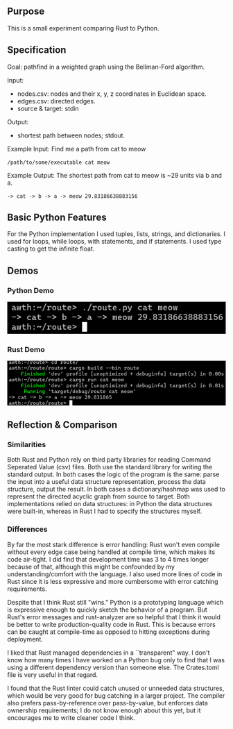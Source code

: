 ## Purpose
This is a small experiment comparing Rust to Python.

## Specification
Goal: pathfind in a weighted graph using the Bellman-Ford algorithm.

Input: 
- nodes.csv: nodes and their x, y, z coordinates in Euclidean space.
- edges.csv: directed edges.
- source & target: stdin

Output: 
- shortest path between nodes; stdout.

Example Input:
Find me a path from cat to meow
```
/path/to/some/executable cat meow
```

Example Output:
The shortest path from cat to meow is ~29 units via b and a.
```
-> cat -> b -> a -> meow 29.83186638883156
```
## Basic Python Features
For the Python implementation I used tuples, lists, strings, and dictionaries. I used for loops, while loops, with statements, and if statements. I used type casting to get the infinite float.
## Demos
### Python Demo
![Python Demo](./demo/python_demo.png)
### Rust Demo
![Rust Demo](./demo/rust_demo.png)
## Reflection & Comparison
### Similarities
Both Rust and Python rely on third party libraries for reading Command Seperated Value (csv) files. Both use the standard library for writing the standard output.
In both cases the logic of the program is the same: parse the input into a useful data structure representation, process the data structure, output the result. In both cases a dictionary/hashmap was used to represent the directed acyclic graph from source to target. Both implementations relied on data structures: in Python the data structures were built-in, whereas in Rust I had to specify the structures myself.
### Differences
By far the most stark difference is error handling: Rust won't even compile without every edge case being handled at compile time, which makes its code air-tight. I did find that development time was 3 to 4 times longer because of that, although this might be confounded by my understanding/comfort with the language. I also used more lines of code in Rust since it is less expressive and more cumbersome with error catching requirements.

Despite that I think Rust still "wins." Python is a prototyping language which is expressive enough to quickly sketch the behavior of a program. But Rust's error messages and rust-analyzer are so helpful that I think it would be better to write production-quality code in Rust. This is because errors can be caught at compile-time as opposed to hitting exceptions during deployment. 

I liked that Rust managed dependencies in a ``transparent" way. I don't know how many times I have worked on a Python bug only to find that I was using a different dependency version than someone else. The Crates.toml file is very useful in that regard.

I found that the Rust linter could catch unused or unneeded data structures, which would be very good for bug catching in a larger project. The compiler also prefers pass-by-reference over pass-by-value, but enforces data ownership requirements; I do not know enough about this yet, but it encourages me to write cleaner code I think.
